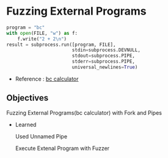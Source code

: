 # Fuzzing External Programs

``` python
program = "bc"
with open(FILE, "w") as f:
    f.write("2 + 2\n")
result = subprocess.run([program, FILE],
                        stdin=subprocess.DEVNULL,
                        stdout=subprocess.PIPE,
                        stderr=subprocess.PIPE,
                        universal_newlines=True)
```

- Reference : [bc calculator](https://man7.org/linux/man-pages/man1/bc.1p.html)

## Objectives

Fuzzing External Programs(bc calculator) with Fork and Pipes

- Learned

	Used Unnamed Pipe

	Execute Extenal Program with Fuzzer 	 
